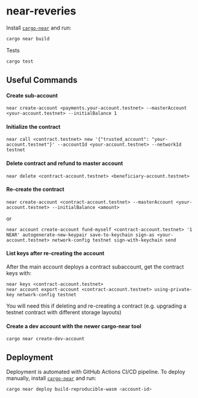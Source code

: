 # near-reveries

Install [`cargo-near`](https://github.com/near/cargo-near) and run:
```bash
cargo near build
```
Tests
```bash
cargo test
```

## Useful Commands

#### Create sub-account
```
near create-account <payments.your-account.testnet> --masterAccount <your-account.testnet> --initialBalance 1
```

#### Initialize the contract
```
near call <contract.testnet> new '{"trusted_account": "your-account.testnet"}' --accountId <your-account.testnet> --networkId testnet
```

#### Delete contract and refund to master account
```
near delete <contract-account.testnet> <beneficiary-account.testnet>
```

#### Re-create the contract
```
near create-account <contract-account.testnet> --masterAccount <your-account.testnet> --initialBalance <amount>
```
or
```
near account create-account fund-myself <contract-account.testnet> '1 NEAR' autogenerate-new-keypair save-to-keychain sign-as <your-account.testnet> network-config testnet sign-with-keychain send
```

#### List keys after re-creating the account
After the main account deploys a contract subaccount, get the contract keys with:
```
near keys <contract-account.testnet>
near account export-account <contract-account.testnet> using-private-key network-config testnet
```
You will need this if deleting and re-creating a contract (e.g. upgrading a testnet contract with different storage layouts)

#### Create a dev account with the newer cargo-near tool
```
cargo near create-dev-account
```


## Deployment
Deployment is automated with GitHub Actions CI/CD pipeline.
To deploy manually, install [`cargo-near`](https://github.com/near/cargo-near) and run:
```bash
cargo near deploy build-reproducible-wasm <account-id>
```

